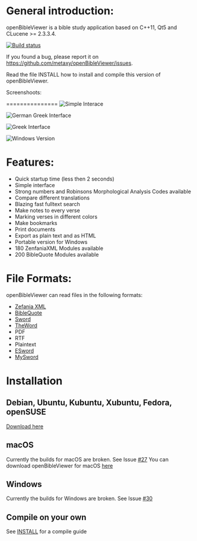 
General introduction:
====================
openBibleViewer is a bible study application based on C++11, Qt5 and CLucene >= 2.3.3.4.

[![Build status](https://ci.appveyor.com/api/projects/status/3h89o1atjc6ndoh3?svg=true)](https://ci.appveyor.com/project/metaxy/openbibleviewer)

If you found a bug, please report it on <https://github.com/metaxy/openBibleViewer/issues>.

Read the file INSTALL how to install and compile this version of openBibleViewer.

Screenshoots:

===============
![Simple Interace](https://metaxy.github.io/openBibleViewer/images/german.png)

![German Greek Interface](https://metaxy.github.io/openBibleViewer/images/greek-german.png)

![Greek Interface](https://metaxy.github.io/openBibleViewer/images/greek.png)

![Windows Version](https://metaxy.github.io/openBibleViewer/images/windows.png)

Features:
=================

+ Quick startup time (less then 2 seconds)
+ Simple interface
+ Strong numbers and Robinsons Morphological Analysis Codes available
+ Compare different translations
+ Blazing fast fulltext search
+ Make notes to every verse
+ Marking verses in different colors
+ Make bookmarks
+ Print documents
+ Export as plain text and as HTML
+ Portable version for Windows
+ 180 ZenfaniaXML Modules available
+ 200 BibleQuote Modules available


File Formats:
================

openBibleViewer can read files in the following formats:
+ [Zefania XML](http://sourceforge.net/projects/zefania-sharp/files/)
+ [BibleQuote](http://jesuschrist.ru/software/)
+ [Sword](http://www.crosswire.org/sword/index.jsp)
+ [TheWord](http://www.theword.net/)
+ PDF
+ RTF
+ Plaintext
+ [ESword](http://www.e-sword.net/)
+ [MySword](http://www.mysword.info/)

# Installation

## Debian, Ubuntu, Kubuntu, Xubuntu, Fedora, openSUSE

[Download here](https://software.opensuse.org/download.html?project=home%3Ametaxy:stable&package=openbibleviewer)

## macOS
Currently the builds for macOS are broken. See Issue [#27](https://github.com/metaxy/openBibleViewer/issues/27)
You can download openBibleViewer for macOS [here](https://bintray.com/metaxy/openBibleViewer/osx/view#files/bin)

## Windows
Currently the builds for Windows are broken. See Issue [#30](https://github.com/metaxy/openBibleViewer/issues/30)


## Compile on your own
See [INSTALL](https://github.com/metaxy/openBibleViewer/blob/master/INSTALL) for a compile guide




